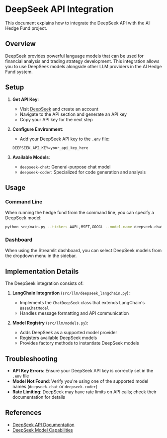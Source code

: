 # DeepSeek API Integration

This document explains how to integrate the DeepSeek API with the AI Hedge Fund project.

## Overview

DeepSeek provides powerful language models that can be used for financial analysis and trading strategy development. This integration allows you to use DeepSeek models alongside other LLM providers in the AI Hedge Fund system.

## Setup

1. **Get API Key**:
   - Visit [DeepSeek](https://platform.deepseek.com) and create an account
   - Navigate to the API section and generate an API key
   - Copy your API key for the next step

2. **Configure Environment**:
   - Add your DeepSeek API key to the `.env` file:
   ```
   DEEPSEEK_API_KEY=your_api_key_here
   ```

3. **Available Models**:
   - `deepseek-chat`: General-purpose chat model
   - `deepseek-coder`: Specialized for code generation and analysis

## Usage

### Command Line

When running the hedge fund from the command line, you can specify a DeepSeek model:

```bash
python src/main.py --tickers AAPL,MSFT,GOOGL --model-name deepseek-chat --model-provider DeepSeek
```

### Dashboard

When using the Streamlit dashboard, you can select DeepSeek models from the dropdown menu in the sidebar.

## Implementation Details

The DeepSeek integration consists of:

1. **LangChain Integration** (`src/llm/deepseek_langchain.py`):
   - Implements the `ChatDeepSeek` class that extends LangChain's `BaseChatModel`
   - Handles message formatting and API communication

2. **Model Registry** (`src/llm/models.py`):
   - Adds DeepSeek as a supported model provider
   - Registers available DeepSeek models
   - Provides factory methods to instantiate DeepSeek models

## Troubleshooting

- **API Key Errors**: Ensure your DeepSeek API key is correctly set in the `.env` file
- **Model Not Found**: Verify you're using one of the supported model names (`deepseek-chat` or `deepseek-coder`)
- **Rate Limiting**: DeepSeek may have rate limits on API calls; check their documentation for details

## References

- [DeepSeek API Documentation](https://platform.deepseek.com/docs)
- [DeepSeek Model Capabilities](https://platform.deepseek.com/models)
